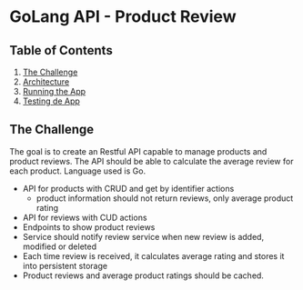 # GoLang API - Product Review 

## Table of Contents
1. [The Challenge](#challenge)
2. [Architecture](#architecture)
3. [Running the App](#running)
4. [Testing de App](#testing)

## The Challenge <a name="challenge"></a>
The goal is to create an Restful API capable to manage products and product reviews. 
The API should be able to calculate the average review for each product.
Language used is Go. 

* API for products with CRUD and get by identifier actions 
    + product information should not return reviews, only average product rating
* API for reviews with CUD actions
* Endpoints to show product reviews
* Service should notify review service when new review is added, modified or deleted
* Each time review is received, it calculates average rating and stores it into persistent storage
* Product reviews and average product ratings should be cached.
